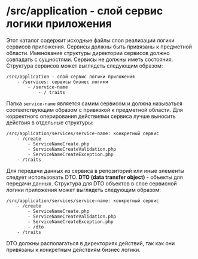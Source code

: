 # /src/application - слой сервис логики приложения

Этот каталог содержит исходные файлы слоя реализации логики сервисов приложения. Сервисы должны быть привязаны к
предметной области. Именование структуры директории сервисов должно совпадать с сущностями. Сервисы не должны иметь
состояния. Структура сервисов может выглядеть следующим образом:

```
/src/application - слой сервис логики приложения 
    - /services: сервисы бизнес логики
        - /service-name
            - / traits
```

Папка `service-name` является самим сервисом и должна называться соответствующим образом с привязкой к предметной
области. Для корректного оперирования действиями сервиса лучше выносить действия в отдельные структуры:

```
/src/application/services/service-name: конкретный сервис
    - /create
        - ServiceNameCreate.php
        - ServiceNameCreateValidation.php
        - ServiceNameCreateException.php 
    - /traits
```

Для передачи данных из сервиса в репозиторий или иные элементы следует использовать DTO.
**DTO (data transfer object)** - объекты для передачи данных. Структура для DTO объектов в слое сервисной логики
приложения может выглядеть следующим образом:

```
/src/application/services/service-name: конкретный сервис
    - /create
        - ServiceNameCreate.php
        - ServiceNameCreateValidation.php
        - ServiceNameCreateException.php 
        - /dto
    - /traits
```

DTO должны располагаться в директориях действий, так как они привязаны к конкретным действиям бизнес логики.